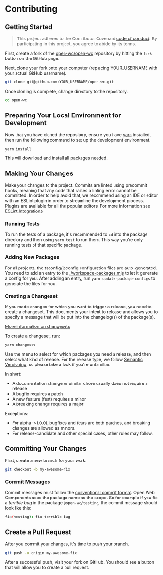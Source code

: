 # Contributing

## Getting Started

> This project adheres to the Contributor Covenant [code of conduct](./CODE_OF_CONDUCT.md). By participating in this project, you agree to abide by its terms.

First, create a fork of the [open-wc/open-wc](https://github.com/open-wc/open-wc) repository by hitting the `fork` button on the GitHub page.

Next, clone your fork onto your computer (replacing YOUR_USERNAME with your actual GitHub username).

```sh
git clone git@github.com:YOUR_USERNAME/open-wc.git
```

Once cloning is complete, change directory to the repository.

```sh
cd open-wc
```

## Preparing Your Local Environment for Development

Now that you have cloned the repository, ensure you have [yarn](https://classic.yarnpkg.com/lang/en/) installed, then run the following command to set up the development environment.

```sh
yarn install
```

This will download and install all packages needed.

## Making Your Changes

Make your changes to the project. Commits are linted using precommit hooks, meaning that any code that raises a linting error cannot be committed. In order to help avoid that, we recommend using an IDE or editor with an ESLint plugin in order to streamline the development process. Plugins are available for all the popular editors. For more information see [ESLint Integrations](https://eslint.org/docs/user-guide/integrations)

### Running Tests

To run the tests of a package, it's recommended to `cd` into the package directory and then using `yarn test` to run them. This way you're only running tests of that specific package.

### Adding New Packages

For all projects, the tsconfig/jsconfig configuration files are auto-generated. You need to add an entry to the [./workspace-packages.mjs](./workspace-packages.mjs) to let it generate a config for you. After adding an entry, run `yarn update-package-configs` to generate the files for you.

### Creating a Changeset

If you made changes for which you want to trigger a release, you need to create a changeset.
This documents your intent to release and allows you to specify a message that will be put into the changelog(s) of the package(s).

[More information on changesets](https://github.com/atlassian/changesets)

To create a changeset, run:

```sh
yarn changeset
```

Use the menu to select for which packages you need a release, and then select what kind of release. For the release type, we follow [Semantic Versioning](https://semver.org/), so please take a look if you're unfamiliar.

In short:

- A documentation change or similar chore usually does not require a release
- A bugfix requires a patch
- A new feature (feat) requires a minor
- A breaking change requires a major

Exceptions:

- For alpha (<1.0.0), bugfixes and feats are both patches, and breaking changes are allowed as minors.
- For release-candidate and other special cases, other rules may follow.

## Committing Your Changes

First, create a new branch for your work.

```sh
git checkout -b my-awesome-fix
```

### Commit Messages

Commit messages must follow the [conventional commit format](https://www.conventionalcommits.org/en/v1.0.0/).
Open Web Components uses the package name as the scope. So for example if you fix a _terrible bug_ in the package `@open-wc/testing`, the commit message should look like this:

```sh
fix(testing): fix terrible bug
```

## Create a Pull Request

After you commit your changes, it's time to push your branch.

```sh
git push -u origin my-awesome-fix
```

After a successful push, visit your fork on GitHub. You should see a button that will allow you to create a pull request.
